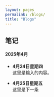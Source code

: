```yaml
---
layout: pages
permalink: /blogs/
title: "Blogs"
---
```


## 笔记

#### 2025年4月

- **4月24日星期四**<br>这里是输入的内容。<br><!--注释掉了的部分-->

- **4月25日星期五**<br>这里是下一条

